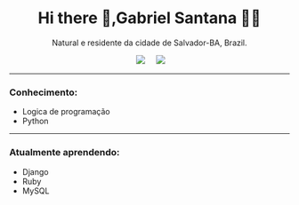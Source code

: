 <h1 align='center'> Hi there 👋,Gabriel Santana  👩‍💻 </h1>

<p align='center'>
  Natural e residente da cidade de Salvador-BA, Brazil.
</p>




<p align='center'>
 </a>&nbsp;&nbsp;&nbsp;&nbsp;
  <a href="https://www.linkedin.com/in/gabriel-santana-850493a2/"><img src="https://img.shields.io/badge/linkedin-%230077B5.svg?&style=for-the-badge&logo=linkedin&logoColor=white" /></a>&nbsp;&nbsp;&nbsp;&nbsp;
  <a href="mailto:prof.gabrielsantana@gmail.com?subject=Olá%20Stefany"><img src="https://img.shields.io/badge/gmail-%23D14836.svg?&style=for-the-badge&logo=gmail&logoColor=white" /></a>&nbsp;&nbsp;&nbsp;&nbsp;

</p>


<hr>
<h3><b>Conhecimento:</b></h3>

* Logica de programação
* Python


<hr>

<h3><b>Atualmente aprendendo:</b></h3>

* Django
* Ruby
* MySQL


<p >
  
  






